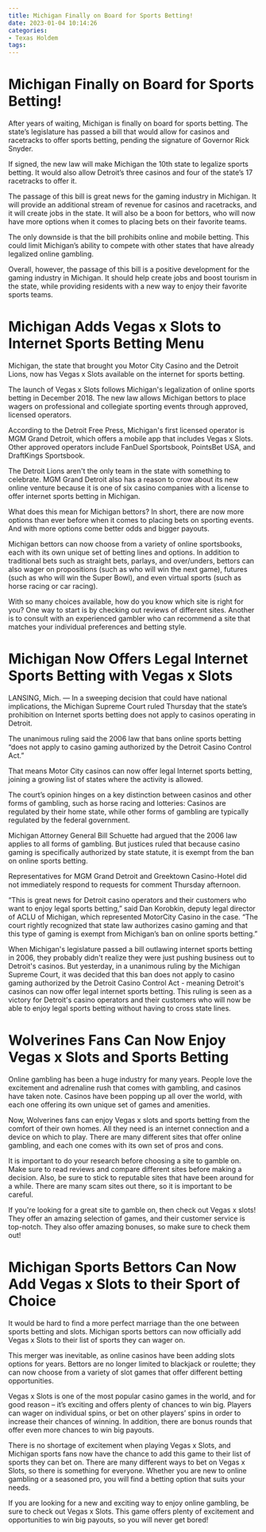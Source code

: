 ```yaml
---
title: Michigan Finally on Board for Sports Betting!
date: 2023-01-04 10:14:26
categories:
- Texas Holdem
tags:
---
```



#  Michigan Finally on Board for Sports Betting!

After years of waiting, Michigan is finally on board for sports betting. The state’s legislature has passed a bill that would allow for casinos and racetracks to offer sports betting, pending the signature of Governor Rick Snyder.

If signed, the new law will make Michigan the 10th state to legalize sports betting. It would also allow Detroit’s three casinos and four of the state’s 17 racetracks to offer it.

The passage of this bill is great news for the gaming industry in Michigan. It will provide an additional stream of revenue for casinos and racetracks, and it will create jobs in the state. It will also be a boon for bettors, who will now have more options when it comes to placing bets on their favorite teams.

The only downside is that the bill prohibits online and mobile betting. This could limit Michigan’s ability to compete with other states that have already legalized online gambling.

Overall, however, the passage of this bill is a positive development for the gaming industry in Michigan. It should help create jobs and boost tourism in the state, while providing residents with a new way to enjoy their favorite sports teams.

#  Michigan Adds Vegas x Slots to Internet Sports Betting Menu

Michigan, the state that brought you Motor City Casino and the Detroit Lions, now has Vegas x Slots available on the internet for sports betting.

The launch of Vegas x Slots follows Michigan's legalization of online sports betting in December 2018. The new law allows Michigan bettors to place wagers on professional and collegiate sporting events through approved, licensed operators.

According to the Detroit Free Press, Michigan's first licensed operator is MGM Grand Detroit, which offers a mobile app that includes Vegas x Slots. Other approved operators include FanDuel Sportsbook, PointsBet USA, and DraftKings Sportsbook.

The Detroit Lions aren't the only team in the state with something to celebrate. MGM Grand Detroit also has a reason to crow about its new online venture because it is one of six casino companies with a license to offer internet sports betting in Michigan.

What does this mean for Michigan bettors? In short, there are now more options than ever before when it comes to placing bets on sporting events. And with more options come better odds and bigger payouts.

Michigan bettors can now choose from a variety of online sportsbooks, each with its own unique set of betting lines and options. In addition to traditional bets such as straight bets, parlays, and over/unders, bettors can also wager on propositions (such as who will win the next game), futures (such as who will win the Super Bowl), and even virtual sports (such as horse racing or car racing).

With so many choices available, how do you know which site is right for you? One way to start is by checking out reviews of different sites. Another is to consult with an experienced gambler who can recommend a site that matches your individual preferences and betting style.

#  Michigan Now Offers Legal Internet Sports Betting with Vegas x Slots

LANSING, Mich. — In a sweeping decision that could have national implications, the Michigan Supreme Court ruled Thursday that the state’s prohibition on Internet sports betting does not apply to casinos operating in Detroit.

The unanimous ruling said the 2006 law that bans online sports betting “does not apply to casino gaming authorized by the Detroit Casino Control Act.”

That means Motor City casinos can now offer legal Internet sports betting, joining a growing list of states where the activity is allowed.

The court’s opinion hinges on a key distinction between casinos and other forms of gambling, such as horse racing and lotteries: Casinos are regulated by their home state, while other forms of gambling are typically regulated by the federal government.

Michigan Attorney General Bill Schuette had argued that the 2006 law applies to all forms of gambling. But justices ruled that because casino gaming is specifically authorized by state statute, it is exempt from the ban on online sports betting.

Representatives for MGM Grand Detroit and Greektown Casino-Hotel did not immediately respond to requests for comment Thursday afternoon.

“This is great news for Detroit casino operators and their customers who want to enjoy legal sports betting,” said Dan Korobkin, deputy legal director of ACLU of Michigan, which represented MotorCity Casino in the case. “The court rightly recognized that state law authorizes casino gaming and that this type of gaming is exempt from Michigan’s ban on online sports betting.”



When Michigan's legislature passed a bill outlawing internet sports betting in 2006, they probably didn't realize they were just pushing business out to Detroit's casinos. But yesterday, in a unanimous ruling by the Michigan Supreme Court, it was decided that this ban does not apply to casino gaming authorized by the Detroit Casino Control Act - meaning Detroit's casinos can now offer legal internet sports betting. This ruling is seen as a victory for Detroit's casino operators and their customers who will now be able to enjoy legal sports betting without having to cross state lines.

#  Wolverines Fans Can Now Enjoy Vegas x Slots and Sports Betting

Online gambling has been a huge industry for many years. People love the excitement and adrenaline rush that comes with gambling, and casinos have taken note. Casinos have been popping up all over the world, with each one offering its own unique set of games and amenities.

Now, Wolverines fans can enjoy Vegas x slots and sports betting from the comfort of their own homes. All they need is an internet connection and a device on which to play. There are many different sites that offer online gambling, and each one comes with its own set of pros and cons.

It is important to do your research before choosing a site to gamble on. Make sure to read reviews and compare different sites before making a decision. Also, be sure to stick to reputable sites that have been around for a while. There are many scam sites out there, so it is important to be careful.

If you're looking for a great site to gamble on, then check out Vegas x slots! They offer an amazing selection of games, and their customer service is top-notch. They also offer amazing bonuses, so make sure to check them out!

#  Michigan Sports Bettors Can Now Add Vegas x Slots to their Sport of Choice

It would be hard to find a more perfect marriage than the one between sports betting and slots. Michigan sports bettors can now officially add Vegas x Slots to their list of sports they can wager on.

This merger was inevitable, as online casinos have been adding slots options for years. Bettors are no longer limited to blackjack or roulette; they can now choose from a variety of slot games that offer different betting opportunities.

Vegas x Slots is one of the most popular casino games in the world, and for good reason – it’s exciting and offers plenty of chances to win big. Players can wager on individual spins, or bet on other players’ spins in order to increase their chances of winning. In addition, there are bonus rounds that offer even more chances to win big payouts.

There is no shortage of excitement when playing Vegas x Slots, and Michigan sports fans now have the chance to add this game to their list of sports they can bet on. There are many different ways to bet on Vegas x Slots, so there is something for everyone. Whether you are new to online gambling or a seasoned pro, you will find a betting option that suits your needs.

If you are looking for a new and exciting way to enjoy online gambling, be sure to check out Vegas x Slots. This game offers plenty of excitement and opportunities to win big payouts, so you will never get bored!